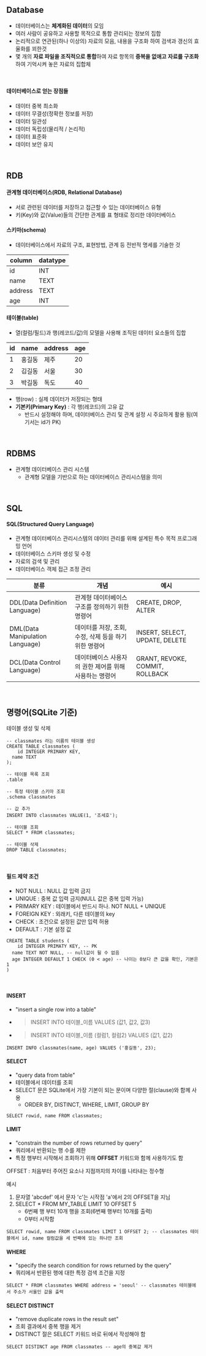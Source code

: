 ## Database

* 데이터베이스는 **체계화된 데이터**의 모임
* 여러 사람이 공유하고 사용할 목적으로 통합 관리되는 정보의 집합
* 논리적으로 연관된(하나 이상의) 자료의 모음, 내용을 구조화 하여 검색과 갱신의 효율화를 꾀한것
* 몇 개의 **자료 파일을 조직적으로 통합**하여 자료 항목의 **중복을 없애고** **자료를 구조화**하여 기억시켜 놓은 자료의 집합체

<br>

#### 데이터베이스로 얻는 장점들

* 데이터 중복 최소화
* 데이터 무결성(정확한 정보를 저장)
* 데이터 일관성
* 데이터 독립성(물리적 / 논리적)
* 데이터 표준화
* 데이터 보안 유지

<br>

## RDB

#### 관계형 데이터베이스(RDB, Relational Database)

* 서로 관련된 데이터를 저장하고 접근할 수 있는 데이터베이스 유형
* 키(Key)와 값(Value)들의 간단한 관계를 표 형태로 정리한 데이터베이스

#### 스키마(schema)

* 데이터베이스에서 자료의 구조, 표현방법, 관계 등 전반적 명세를 기술한 것

| column  | datatype |
| ------- | -------- |
| id      | INT      |
| name    | TEXT     |
| address | TEXT     |
| age     | INT      |

#### 테이블(table)

* 열(컬럼/필드)과 행(레코드/값)의 모델을 사용해 조직된 데이터 요소들의 집합

| id   | name   | address | age  |
| ---- | ------ | ------- | ---- |
| 1    | 홍길동 | 제주    | 20   |
| 2    | 김길동 | 서울    | 30   |
| 3    | 박길동 | 독도    | 40   |

* 행(row) : 실제 데이터가 저장되는 형태
* **기본키(Primary Key)** : 각 행(레코드)의 고유 값
  * 반드시 설정해야 하며, 데이터베이스 관리 및 관계 설정 시 주요하게 활용 됨(여기서는 id가 PK)

<br>

## RDBMS

* 관계형 데이터베이스 관리 시스템
  * 관계형 모델을 기반으로 하는 데이터베이스 관리시스템을 의미

<br>

## SQL

#### SQL(Structured Query Language)

* 관계형 데이터베이스 관리시스템의 데이터 관리를 위해 설계된 특수 목적 프로그래밍 언어
* 데이터베이스 스키마 생성 및 수정
* 자료의 검색 및 관리
* 데이터베이스 객체 접근 조정 관리

| 분류                            | 개념                                                   | 예시                            |
| ------------------------------- | ------------------------------------------------------ | ------------------------------- |
| DDL(Data Definition Language)   | 관계형 데이터베이스 구조를 정의하기 위한 명령어        | CREATE, DROP, ALTER             |
| DML(Data Manipulation Language) | 데이터를 저장, 조회, 수정, 삭제 등을 하기 위한 명령어  | INSERT, SELECT, UPDATE, DELETE  |
| DCL(Data Control Language)      | 데이터베이스 사용자의 권한 제어를 위해 사용하는 명령어 | GRANT, REVOKE, COMMIT, ROLLBACK |

<br>

## 명령어(SQLite 기준)

테이블 생성 및 삭제

``` sqlite
-- classmates 라는 이름의 테이블 생성
CREATE TABLE classmates (
	id INTEGER PRIMARY KEY,
  name TEXT
);

-- 테이블 목록 조회
.table

-- 특정 테이블 스키마 조회
.schema classmates

-- 값 추가
INSERT INTO classmates VALUE(1, '조세호');

-- 테이블 조회
SELECT * FROM classmates;

-- 테이블 삭제
DROP TABLE classmates;
```

<br>

#### 필드 제약 조건

* NOT NULL : NULL 값 입력 금지
* UNIQUE : 중복 값 입력 금지(NULL 값은 중복 입력 가능)
* PRIMARY KEY : 테이블에서 반드시 하나. NOT NULL + UNIQUE
* FOREIGN KEY : 외래키, 다른 테이블의 key
* CHECK : 조건으로 설정된 값만 입력 허용
* DEFAULT : 기본 설정 값

``` sqlite
CREATE TABLE students (
	id INTEGER PRIMATY KEY, -- PK
  name TEXT NOT NULL, -- null값이 될 수 없음
  age INTEGER DEFAULT 1 CHECK (0 < age) -- 나이는 0보다 큰 값을 확인, 기본은 1
)
```

<br>

#### INSERT

* "insert a single row into a table"

* > INSERT INTO 테이블_이름 VALUES (값1, 값2, 값3)

* > INSERT INTO 테이블_이름 (컬럼1, 컬럼2) VALUES (값1, 값2)

``` sqlite
INSERT INFO classmates(name, age) VALUES ('홍길동', 23);
```

#### SELECT

* "query data from table"
* 테이블에서 데이터를 조회
* SELECT 문은 SQLite에서 가장 기본이 되는 문이며 다양한 절(clause)와 함께 사용
  * ORDER BY, DISTINCT, WHERE, LIMIT, GROUP BY

``` sqlite
SELECT rowid, name FROM classmates;
```

#### LIMIT

* "constrain the number of rows returned by query"
* 쿼리에서 반환되는 행 수를 제한
* 특정 행부터 시작해서 조회하기 위해 **OFFSET** 키워드와 함께 사용하기도 함

OFFSET : 처음부터 주어진 요소나 지점까지의 차이를 나타내는 정수형

예시 

1. 문자열 'abcdef' 에서 문자 'c'는 시작점 'a'에서 2의 OFFSET을 지님
2. SELECT * FROM MY_TABLE LIMIT 10 OFFSET 5
   * 6번째 행 부터 10개 행을 조회(6번째 행부터 10개를 출력)
   * 0부터 시작함

``` sqlite
SELECT rowid, name FROM classmates LIMIT 1 OFFSET 2; -- classmates 테이블에서 id, name 컬럼값을 세 번째에 있는 하나만 조회
```

#### WHERE

* "specify the search condition for rows returned by the query"
* 쿼리에서 반환된 행에 대한 특정 검색 조건을 지정

``` sqlite
SELECT * FROM classmates WHERE address = 'seoul' -- classmates 테이블에서 주소가 서울인 값을 출력 
```

#### SELECT DISTINCT 

* "remove duplicate rows in the result set"
* 조회 결과에서 중복 행을 제거
* DISTINCT 절은 SELECT 키워드 바로 뒤에서 작성해야 함

``` sqlite
SELECT DISTINCT age FROM classmates -- age의 중복값 제거
```

<br>